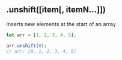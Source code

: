 ## .unshift([item[, itemN...]])

Inserts new elements at the start of an array

```js
let arr = [1, 2, 3, 4, 5];

arr.unshift(0);     
// arr: [0, 1, 2, 3, 4, 5]
```
